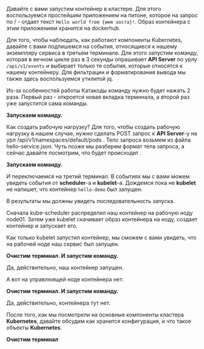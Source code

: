 Давайте с вами запустим контейнер в кластере. Для этого воспользуемся простейшим приложением на питоне, которое на запрос по  / - отдает текст `Hello world from {имя хоста}!`. Образ контейнера с этим приложением хранится на dockerhub.

Для того, чтобы наблюдать, как работают компоненты Kubernetes, давайте с вами подпишемся на события, относящиеся к нашему экземпляру сервиса в третьем терминале. Для этого запустим команду, которая в вечном цикле раз в 3 секунды опрашивает  **API Server** по урлу `/api/v1/events` и выбирает только те события, которые относятся к нашему контейнеру. Для фильтрации и форматирования вывода мы также здесь воспользуемся утилитой jq.

Из-за особенностей работы Катакоды команду нужно будет нажать 2 раза. Первый раз - откроется новая вкладка терминала, а второй раз уже запустится сама команды. 

**Запускаем команду.**

Как создать рабочую нагрузку? Для того, чтобы создать рабочую нагрузку в нашем случае, нужно сделать POST запрос к **API Server**-у на урл /api/v1/namespaces/default/pods . Тело запроса возьмем из файла hello-service.json. Чуть позже мы разберем формат тела запроса, а сейчас давайте посмотрим, что будет происходит . 

**Запускаем команду.** 

И переключаемся на третий терминал. В событиях мы с вами можем увидеть события от **scheduler**-а и **kubelet**-a. Дождемся пока не **kubelet** не напишет, что контейнер `hello-demo` был запущен. 

В результаты мы должны увидеть последовательность запуска. 

Сначала kube-scheduler распределил наш контейнер на рабочую ноду node01. Затем уже kubelet скачивает образ контейнера на ноду, создает контейнер и запускает его. 

Как только kubelet запустил контейнер, мы сможем с вами увидеть, что на рабочей ноде наш сервис был запущен. 

**Очистим терминал. И запустим команду.**

Да, действительно, наш контейнер запущен.

А вот на управлюящей ноде контейнера нет:

**Очистим терминал. И запустим команду.**

Да, действительно, контейнера тут нет.

После того, как мы посмотрели на основные компоненты кластера **Kubernetes**, давайте обсудим как хранится конфигурация, и что такое объекты **Kubernetes**.

**Очистим терминал**